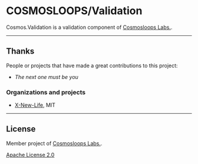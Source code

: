 # COSMOSLOOPS/Validation

Cosmos.Validation is a validation component of [Cosmosloops Labs.](https://github.com/cosmos-loops).

---

## Thanks

People or projects that have made a great contributions to this project:

- _The next one must be you_

### Organizations and projects

- [X-New-Life](https://github.com/NewLifeX/X/), MIT

---

## License

Member project of [Cosmosloops Labs.](https://github.com/cosmos-loops).

[Apache License 2.0](/LICENSE)
